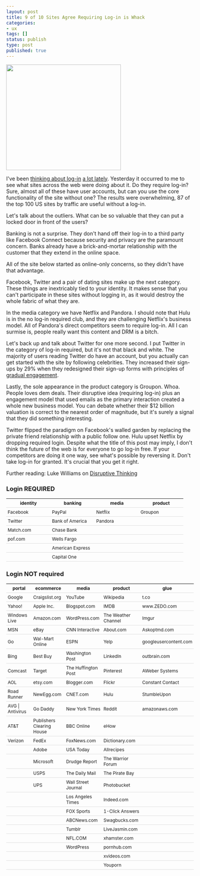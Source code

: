 ```yaml
---
layout: post
title: 9 of 10 Sites Agree Requiring Log-in is Whack
categories:
- ux
tags: []
status: publish
type: post
published: true
---
```

<a href="http://skinnywhitegirl.com/blog/wp-content/uploads/2012/02/login_cookies.png"><img src="http://skinnywhitegirl.com/blog/wp-content/uploads/2012/02/login_cookies.png" alt="" title="require login cookies " width="308" height="283" class="alignnone size-full wp-image-915" /></a>

I've been <a href="http://skinnywhitegirl.com/blog/how-people-think-facebook-connect-login-logout-work/861/" title="How People *Think* Facebook Connect Log‑in and Log‑out Work">thinking about log-in</a> <a href="http://skinnywhitegirl.com/blog/password-strength-bank-simple/788/" title="Simple: Getting users to pick strong, memorable passwords">a lot lately</a>. Yesterday it occurred to me to see what sites across the web were doing about it. Do they require log-in? Sure, almost all of these have user accounts, but can you use the core functionality of the site without one? The results were overwhelming, 87 of the top 100 US sites by traffic are useful without a log-in.

Let's talk about the outliers. What can be so valuable that they can put a locked door in front of the users?

Banking is not a surprise. They don't hand off their log-in to a third party like Facebook Connect because security and privacy are the paramount concern. Banks already have a brick-and-mortar relationship with the customer that they extend in the online space.

All of the site below started as online-only concerns, so they didn't have that advantage.

Facebook, Twitter and a pair of dating sites make up the next category. These things are inextricably tied to your identity. It makes sense that you can't participate in these sites without logging in, as it would destroy the whole fabric of what they are.

In the media category we have Netflix and Pandora. I should note that Hulu is in the no log-in required club, and they are challenging Netflix's business model. All of Pandora's direct competitors seem to require log-in. All I can surmise is, people really want this content and DRM is a bitch.

Let's back up and talk about Twitter for one more second. I put Twitter in the category of log-in required, but it's not that black and white. The majority of users reading Twitter do have an account, but you actually can get started with the site by following celebrities. They increased their sign-ups by 29% when they redesigned their sign-up forms with principles of <a href="http://www.lukew.com/ff/entry.asp?1128" title="Gradual Engagement Boosts Twitter Sign-Ups by 29%">gradual engagement</a>.

Lastly, the sole appearance in the product category is Groupon. Whoa. People loves dem deals. Their disruptive idea (requiring log-in) plus an engagement model that used emails as the primary interaction created a whole new business model. You can debate whether their $12 billion valuation is correct to the nearest order of magnitude, but it's surely a signal that they did something interesting.

Twitter flipped the paradigm on Facebook's walled garden by replacing the private friend relationship with a public follow one. Hulu upset Netflix by dropping required login. Despite what the title of this post may imply, I don't think the future of the web is for everyone to go log-in free. If your competitors are doing it one way, see what's possible by reversing it. Don't take log-in for granted. It's crucial that you get it right.

Further reading: Luke Williams on <a href="http://www.disruptive-thinking.com/">Disruptive Thinking</a>

<h3>Login REQUIRED</h3>
<style type="text/css"> table.tableizer-table {font-size: 12px;} .tableizer-table td, .tableizer-table th {padding: 4px; margin: 3px; border-bottom: 1px solid #DDDDDD; width:111px} </style>
<table class="tableizer-table">
<tbody>
<tr class="tableizer-firstrow">
<th>identity</th>
<th>banking</th>
<th>media</th>
<th>product</th>
</tr>
<tr>
<td>Facebook</td>
<td>PayPal</td>
<td>Netflix</td>
<td>Groupon</td>
</tr>
<tr>
<td>Twitter</td>
<td>Bank of America</td>
<td>Pandora</td>
<td></td>
</tr>
<tr>
<td>Match.com</td>
<td>Chase Bank</td>
<td></td>
<td></td>
</tr>
<tr>
<td>pof.com</td>
<td>Wells Fargo</td>
<td></td>
<td></td>
</tr>
<tr>
<td></td>
<td>American Express</td>
<td></td>
<td></td>
</tr>
<tr>
<td></td>
<td>Capital One</td>
<td></td>
<td></td>
</tr>
</tbody>
</table>

<h3>Login NOT required</h3>
<table class="tableizer-table">
<tbody><tr class="tableizer-firstrow"><th>portal</th><th>ecommerce</th><th>media</th><th>product</th><th>glue</th></tr> <tr><td>Google</td><td>Craigslist.org</td><td>YouTube</td><td>Wikipedia</td><td>t.co</td></tr> <tr><td>Yahoo!</td><td>Apple Inc.</td><td>Blogspot.com</td><td>IMDB</td><td>www.ZEDO.com</td></tr> <tr><td>Windows Live</td><td>Amazon.com</td><td>WordPress.com</td><td>The Weather Channel</td><td>Imgur</td></tr> <tr><td>MSN</td><td>eBay</td><td>CNN Interactive</td><td>About.com</td><td>Askoptmd.com</td></tr> <tr><td>Go</td><td>Wal-Mart Online</td><td>ESPN</td><td>Yelp</td><td>googleusercontent.com</td></tr> <tr><td>Bing</td><td>Best Buy</td><td>Washington Post</td><td>LinkedIn</td><td>outbrain.com</td></tr> <tr><td>Comcast</td><td>Target</td><td>The Huffington Post</td><td>Pinterest</td><td>AWeber Systems</td></tr> <tr><td>AOL</td><td>etsy.com</td><td>Blogger.com</td><td>Flickr</td><td>Constant Contact</td></tr> <tr><td>Road Runner</td><td>NewEgg.com</td><td>CNET.com</td><td>Hulu</td><td>StumbleUpon</td></tr> <tr><td>AVG | Antivirus</td><td>Go Daddy</td><td>New York Times</td><td>Reddit</td><td>amazonaws.com</td></tr> <tr><td>AT&amp;T</td><td>Publishers Clearing House</td><td>BBC Online</td><td>eHow</td><td>&nbsp;</td></tr> <tr><td>Verizon</td><td>FedEx</td><td>FoxNews.com</td><td>Dictionary.com</td><td>&nbsp;</td></tr> <tr><td>&nbsp;</td><td>Adobe</td><td>USA Today</td><td>Allrecipes</td><td>&nbsp;</td></tr> <tr><td>&nbsp;</td><td>Microsoft</td><td>Drudge Report</td><td>The Warrior Forum</td><td>&nbsp;</td></tr> <tr><td>&nbsp;</td><td>USPS</td><td>The Daily Mail</td><td>The Pirate Bay</td><td>&nbsp;</td></tr> <tr><td>&nbsp;</td><td>UPS</td><td>Wall Street Journal</td><td>Photobucket</td><td>&nbsp;</td></tr> <tr><td>&nbsp;</td><td>&nbsp;</td><td>Los Angeles Times</td><td>Indeed.com</td><td>&nbsp;</td></tr> <tr><td>&nbsp;</td><td>&nbsp;</td><td>FOX Sports</td><td>1-Click Answers</td><td>&nbsp;</td></tr> <tr><td>&nbsp;</td><td>&nbsp;</td><td>ABCNews.com</td><td>Swagbucks.com</td><td>&nbsp;</td></tr> <tr><td>&nbsp;</td><td>&nbsp;</td><td>Tumblr</td><td>LiveJasmin.com</td><td>&nbsp;</td></tr> <tr><td>&nbsp;</td><td>&nbsp;</td><td>NFL.COM</td><td>xhamster.com</td><td>&nbsp;</td></tr> <tr><td>&nbsp;</td><td>&nbsp;</td><td>WordPress</td><td>pornhub.com</td><td>&nbsp;</td></tr> <tr><td>&nbsp;</td><td>&nbsp;</td><td>&nbsp;</td><td>xvideos.com</td><td>&nbsp;</td></tr> <tr><td>&nbsp;</td><td>&nbsp;</td><td>&nbsp;</td><td>Youporn</td><td></td></tr></tbody></table>
